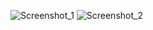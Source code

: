 
![Screenshot_1](https://user-images.githubusercontent.com/92860091/140300334-65133aa0-abbc-4182-8516-12ead2513efd.png)
![Screenshot_2](https://user-images.githubusercontent.com/92860091/140300349-7d7297ca-a815-4496-b87d-0abfbfab2b1b.png)
